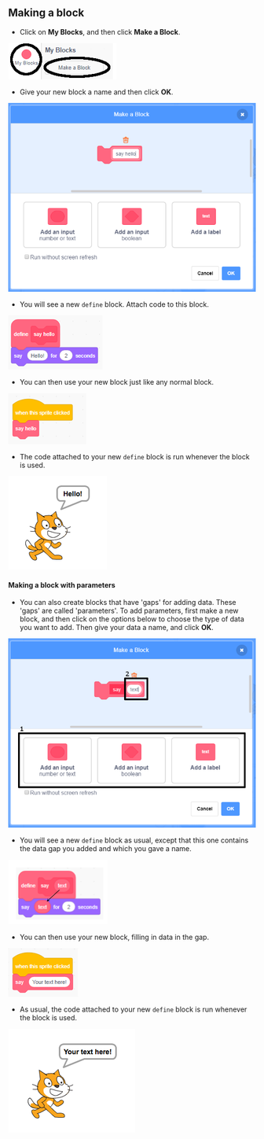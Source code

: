 
## Making a block

+ Click on **My Blocks**, and then click **Make a Block**.

![My Blocks](images/my-blocks-annotated.png)

+ Give your new block a name and then click **OK**.

![Create a new block](images/block-create.png)

+ You will see a new `define` block. Attach code to this block.

![Define a new block](images/block-define.png)

+ You can then use your new block just like any normal block.

![Use a new block](images/block-use.png)

+ The code attached to your new `define` block is run whenever the block is used.

![Test a new block](images/block-test.png)


#### Making a block with parameters

+ You can also create blocks that have 'gaps' for adding data. These 'gaps' are called 'parameters'. To add parameters, first make a new block, and then click on the options below to choose the type of data you want to add. Then give your data a name, and click **OK**.

![Create a new block with parameters](images/parameter-create-annotated.png)

+ You will see a new `define` block as usual, except that this one contains the data gap you added and which you gave a name.

![Define a new block with parameters](images/parameter-define-annotated.png)

+ You can then use your new block, filling in data in the gap.

![Use a new block with parameters](images/parameter-use.png)

+ As usual, the code attached to your new `define` block is run whenever the block is used.

![Test a new block with parameters](images/parameter-test.png)

